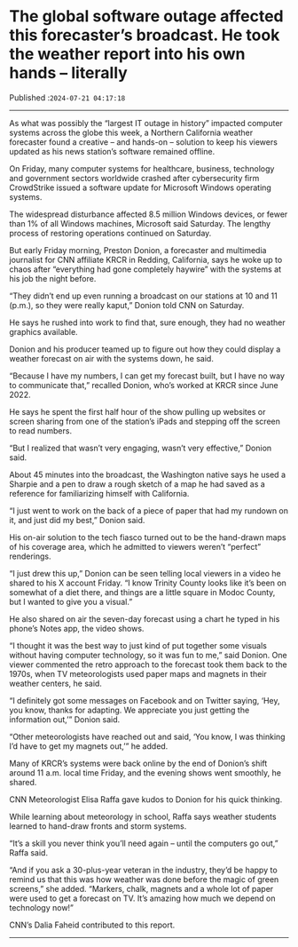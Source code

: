 # The global software outage affected this forecaster’s broadcast. He took the weather report into his own hands – literally

Published :`2024-07-21 04:17:18`

---

As what was possibly the “largest IT outage in history” impacted computer systems across the globe this week, a Northern California weather forecaster found a creative – and hands-on – solution to keep his viewers updated as his news station’s software remained offline.

On Friday, many computer systems for healthcare, business, technology and government sectors worldwide crashed after cybersecurity firm CrowdStrike issued a software update for Microsoft Windows operating systems.

The widespread disturbance affected 8.5 million Windows devices, or fewer than 1% of all Windows machines, Microsoft said Saturday. The lengthy process of restoring operations continued on Saturday.

But early Friday morning, Preston Donion, a forecaster and multimedia journalist for CNN affiliate KRCR in Redding, California, says he woke up to chaos after “everything had gone completely haywire” with the systems at his job the night before.

“They didn’t end up even running a broadcast on our stations at 10 and 11 (p.m.), so they were really kaput,” Donion told CNN on Saturday.

He says he rushed into work to find that, sure enough, they had no weather graphics available.

Donion and his producer teamed up to figure out how they could display a weather forecast on air with the systems down, he said.

“Because I have my numbers, I can get my forecast built, but I have no way to communicate that,” recalled Donion, who’s worked at KRCR since June 2022.

He says he spent the first half hour of the show pulling up websites or screen sharing from one of the station’s iPads and stepping off the screen to read numbers.

“But I realized that wasn’t very engaging, wasn’t very effective,” Donion said.

About 45 minutes into the broadcast, the Washington native says he used a Sharpie and a pen to draw a rough sketch of a map he had saved as a reference for familiarizing himself with California.

“I just went to work on the back of a piece of paper that had my rundown on it, and just did my best,” Donion said.

His on-air solution to the tech fiasco turned out to be the hand-drawn maps of his coverage area, which he admitted to viewers weren’t “perfect” renderings.

“I just drew this up,” Donion can be seen telling local viewers in a video he shared to his X account Friday. “I know Trinity County looks like it’s been on somewhat of a diet there, and things are a little square in Modoc County, but I wanted to give you a visual.”

He also shared on air the seven-day forecast using a chart he typed in his phone’s Notes app, the video shows.

“I thought it was the best way to just kind of put together some visuals without having computer technology, so it was fun to me,” said Donion. One viewer commented the retro approach to the forecast took them back to the 1970s, when TV meteorologists used paper maps and magnets in their weather centers, he said.

“I definitely got some messages on Facebook and on Twitter saying, ‘Hey, you know, thanks for adapting. We appreciate you just getting the information out,’” Donion said.

“Other meteorologists have reached out and said, ‘You know, I was thinking I’d have to get my magnets out,’” he added.

Many of KRCR’s systems were back online by the end of Donion’s shift around 11 a.m. local time Friday, and the evening shows went smoothly, he shared.

CNN Meteorologist Elisa Raffa gave kudos to Donion for his quick thinking.

While learning about meteorology in school, Raffa says weather students learned to hand-draw fronts and storm systems.

“It’s a skill you never think you’ll need again – until the computers go out,” Raffa said.

“And if you ask a 30-plus-year veteran in the industry, they’d be happy to remind us that this was how weather was done before the magic of green screens,” she added. “Markers, chalk, magnets and a whole lot of paper were used to get a forecast on TV. It’s amazing how much we depend on technology now!”

CNN’s Dalia Faheid contributed to this report.

---

